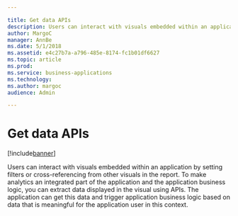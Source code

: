 ```yaml
---

title: Get data APIs
description: Users can interact with visuals embedded within an application by setting filters or cross-referencing from other visuals in the report.
author: MargoC
manager: AnnBe
ms.date: 5/1/2018
ms.assetid: e4c27b7a-a796-485e-8174-fc1b01df6627
ms.topic: article
ms.prod: 
ms.service: business-applications
ms.technology: 
ms.author: margoc
audience: Admin

---
```

#  Get data APIs 




[!include[banner](../../../includes/banner.md)]

Users can interact with visuals embedded within an application by setting
filters or cross-referencing from other visuals in the report. To make analytics
an integrated part of the application and the application business logic, you
can extract data displayed in the visual using APIs. The application can get
this data and trigger application business logic based on data that is
meaningful for the application user in this context.
